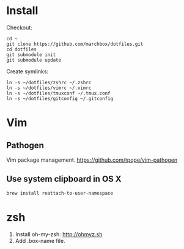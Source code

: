 # Install

Checkout:

    cd ~
    git clone https://github.com/marchbox/dotfiles.git
    cd dotfiles
    git submodule init
    git submodule update

Create symlinks:

    ln -s ~/dotfiles/zshrc ~/.zshrc
    ln -s ~/dotfiles/vimrc ~/.vimrc
    ln -s ~/dotfiles/tmuxconf ~/.tmux.conf
    ln -s ~/dotfiles/gitconfig ~/.gitconfig

# Vim

## Pathogen

Vim package management. <https://github.com/tpope/vim-pathogen>

## Use system clipboard in OS X

    brew install reattach-to-user-namespace

# zsh

1. Install oh-my-zsh: <http://ohmyz.sh>
2. Add .box-name file.
